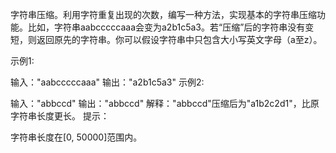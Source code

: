字符串压缩。利用字符重复出现的次数，编写一种方法，实现基本的字符串压缩功能。比如，字符串aabcccccaaa会变为a2b1c5a3。若“压缩”后的字符串没有变短，则返回原先的字符串。你可以假设字符串中只包含大小写英文字母（a至z）。

示例1:

 输入："aabcccccaaa"
 输出："a2b1c5a3"
示例2:

 输入："abbccd"
 输出："abbccd"
 解释："abbccd"压缩后为"a1b2c2d1"，比原字符串长度更长。
提示：

字符串长度在[0, 50000]范围内。
